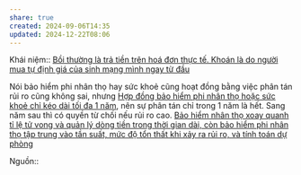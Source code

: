 ```yaml
---
share: true
created: 2024-09-06T14:35
updated: 2024-12-22T08:06
---
```

Khái niệm:: 
[Bồi thường là trả tiền trên hoá đơn thực tế. Khoán là do người mua tự định giá của sinh mạng mình ngay từ đầu](../../Nguy%C3%AAn%20t%E1%BA%AFc%20ho%E1%BA%A1t%20%C4%91%E1%BB%99ng/B%E1%BB%93i%20th%C6%B0%E1%BB%9Dng%20l%C3%A0%20tr%E1%BA%A3%20ti%E1%BB%81n%20tr%C3%AAn%20ho%C3%A1%20%C4%91%C6%A1n%20th%E1%BB%B1c%20t%E1%BA%BF.%20Kho%C3%A1n%20l%C3%A0%20do%20ng%C6%B0%E1%BB%9Di%20mua%20t%E1%BB%B1%20%C4%91%E1%BB%8Bnh%20gi%C3%A1%20c%E1%BB%A7a%20sinh%20m%E1%BA%A1ng%20m%C3%ACnh%20ngay%20t%E1%BB%AB%20%C4%91%E1%BA%A7u.md)

Nói bảo hiểm phi nhân thọ hay sức khoẻ cũng hoạt đồng bằng việc phân tán rủi ro cũng không sai, nhưng [Hợp đồng bảo hiểm phi nhân thọ hoặc sức khoẻ chỉ kéo dài tối đa 1 năm](../H%E1%BB%A3p%20%C4%91%E1%BB%93ng%20b%E1%BA%A3o%20hi%E1%BB%83m%20phi%20nh%C3%A2n%20th%E1%BB%8D%20ho%E1%BA%B7c%20s%E1%BB%A9c%20kho%E1%BA%BB%20ch%E1%BB%89%20k%C3%A9o%20d%C3%A0i%20t%E1%BB%91i%20%C4%91a%201%20n%C4%83m.md), nên sự phân tán chỉ trong 1 năm là hết. Sang năm sau thì có quyền từ chối nếu rủi ro cao. 
[Bảo hiểm nhân thọ xoay quanh tỉ lệ tử vong và quản lý dòng tiền trong thời gian dài, còn bảo hiểm phi nhân thọ tập trung vào tần suất, mức độ tổn thất khi xảy ra rủi ro, và tính toán dự phòng](../../T%C3%ADnh%20to%C3%A1n%20b%E1%BA%A3o%20hi%E1%BB%83m/B%E1%BA%A3o%20hi%E1%BB%83m%20nh%C3%A2n%20th%E1%BB%8D%20xoay%20quanh%20t%E1%BB%89%20l%E1%BB%87%20t%E1%BB%AD%20vong%20v%C3%A0%20qu%E1%BA%A3n%20l%C3%BD%20d%C3%B2ng%20ti%E1%BB%81n%20trong%20th%E1%BB%9Di%20gian%20d%C3%A0i,%20c%C3%B2n%20b%E1%BA%A3o%20hi%E1%BB%83m%20phi%20nh%C3%A2n%20th%E1%BB%8D%20t%E1%BA%ADp%20trung%20v%C3%A0o%20t%E1%BA%A7n%20su%E1%BA%A5t,%20m%E1%BB%A9c%20%C4%91%E1%BB%99%20t%E1%BB%95n%20th%E1%BA%A5t%20khi%20x%E1%BA%A3y%20ra%20r%E1%BB%A7i%20ro,%20v%C3%A0%20t%C3%ADnh%20to%C3%A1n%20d%E1%BB%B1%20ph%C3%B2ng.md)

Nguồn:: 